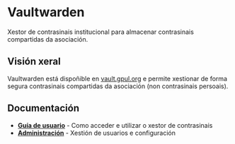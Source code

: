 # Vaultwarden

Xestor de contrasinais institucional para almacenar contrasinais compartidas da asociación.

## Visión xeral

Vaultwarden está dispoñible en <a href="https://vault.gpul.org" target="_blank">vault.gpul.org</a> e permite xestionar de forma segura contrasinais compartidas da asociación (non contrasinais persoais).

## Documentación

- **[Guía de usuario](./user-guide)** - Como acceder e utilizar o xestor de contrasinais
- **[Administración](./admin)** - Xestión de usuarios e configuración

